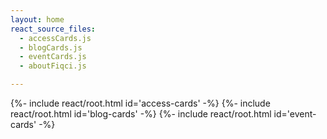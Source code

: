 ```yaml
---
layout: home
react_source_files:
  - accessCards.js
  - blogCards.js
  - eventCards.js
  - aboutFiqci.js

---
```

{%- include react/root.html id='access-cards' -%}
{%- include react/root.html id='blog-cards' -%}
{%- include react/root.html id='event-cards' -%}
